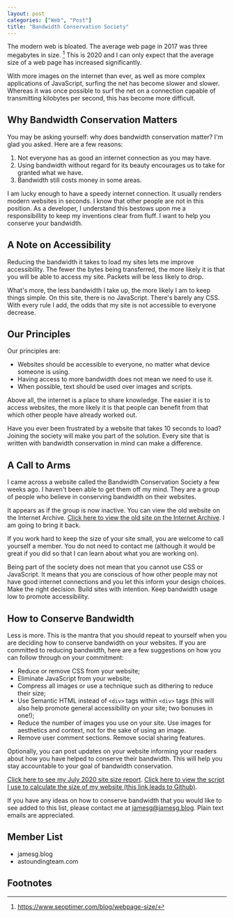 ```yaml
---
layout: post
categories: ["Web", "Post"]
title: "Bandwidth Conservation Society"
---
```


The modern web is bloated. The average web page in 2017 was three megabytes in size. [^1] This is 2020 and I can only expect that the average size of a web page has increased significantly.

With more images on the internet than ever, as well as more complex applications of JavaScript, surfing the net has become slower and slower. Whereas it was once possible to surf the net on a connection capable of transmitting kilobytes per second, this has become more difficult.

## Why Bandwidth Conservation Matters

You may be asking yourself: why does bandwidth conservation matter? I'm glad you asked. Here are a few reasons:

1. Not everyone has as good an internet connection as you may have.
2. Using bandwidth without regard for its beauty encourages us to take for granted what we have.
3. Bandwidth still costs money in some areas.

I am lucky enough to have a speedy internet connection. It usually renders modern websites in seconds. I know that other people are not in this position. As a developer, I understand this bestows upon me a responsibillity to keep my inventions clear from fluff. I want to help you conserve your bandwidth.

## A Note on Accessibility

Reducing the bandwidth it takes to load my sites lets me improve accessibility. The fewer the bytes being transferred, the more likely it is that you will be able to access my site. Packets will be less likely to drop. 

What's more, the less bandwidth I take up, the more likely I am to keep things simple. On this site, there is no JavaScript. There's barely any CSS. With every rule I add, the odds that my site is not accessible to everyone decrease.

## Our Principles

Our principles are:

- Websites should be accessible to everyone, no matter what device someone is using.
- Having access to more bandwidth does not mean we need to use it.
- When possible, text should be used over images and scripts.

Above all, the internet is a place to share knowledge. The easier it is to access websites, the more likely it is that people can benefit from that which other people have already worked out.

Have you ever been frustrated by a website that takes 10 seconds to load? Joining the society will make you part of the solution. Every site that is written with bandwidth conservation in mind can make a difference.

## A Call to Arms

I came across a website called the Bandwidth Conservation Society a few weeks ago. I haven't been able to get them off my mind. They are a group of people who believe in conserving bandwidth on their websites.

It appears as if the group is now inactive. You can view the old website on the Internet Archive. [Click here to view the old site on the Internet Archive](https://web.archive.org/web/20170117133039/http://www.blackpearlcomputing.com/bpc/Bandwidth_stuff/default.html). I am going to bring it back.

If you work hard to keep the size of your site small, you are welcome to call yourself a member. You do not need to contact me (although it would be great if you did so that I can learn about what you are working on).

Being part of the society does not mean that you cannot use CSS or JavaScript. It means that you are conscious of how other people may not have good internet connections and you let this inform your design choices. Make the right decision. Build sites with intention. Keep bandwidth usage low to promote accessibility.

## How to Conserve Bandwidth

Less is more. This is the mantra that you should repeat to yourself when you are deciding how to conserve bandwidth on your websites. If you are committed to reducing bandwidth, here are a few suggestions on how you can follow through on your commitment:

- Reduce or remove CSS from your website;
- Eliminate JavaScript from your website;
- Compress all images or use a technique such as dithering to reduce their size;
- Use Semantic HTML instead of `<div>` tags within `<div>` tags (this will also help promote general accessibility on your site; two bonuses in one!);
- Reduce the number of images you use on your site. Use images for aesthetics and context, not for the sake of using an image. 
- Remove user comment sections. Remove social sharing features.

Optionally, you can post updates on your website informing your readers about how you have helped to conserve their bandwidth. This will help you stay accountable to your goal of bandwidth conservation.

[Click here to see my July 2020 site size report](https://jamesg.blog/2020/07/25/site-statistics-july-2020.html). [Click here to view the script I use to calculate the size of my website (this link leads to Github)](http://github.com/jamesgoca/site-calculator).

If you have any ideas on how to conserve bandwidth that you would like to see added to this list, please contact me at jamesg@jamesg.blog. Plain text emails are appreciated.

## Member List

- jamesg.blog
- astoundingteam.com

## Footnotes

[^1]: https://www.seoptimer.com/blog/webpage-size/

